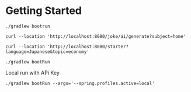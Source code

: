 # Getting Started

```shell
./gradlew bootrun
```

```shell
curl --location 'http://localhost:8080/joke/ai/generate?subject=home'
```

```shell
curl --location 'http://localhost:8080/starter?language=Japanese&topic=economy'
```

```shell
./gradlew bootRun
```

Local run with APi Key
```shell
./gradlew bootRun --args='--spring.profiles.active=local'
```